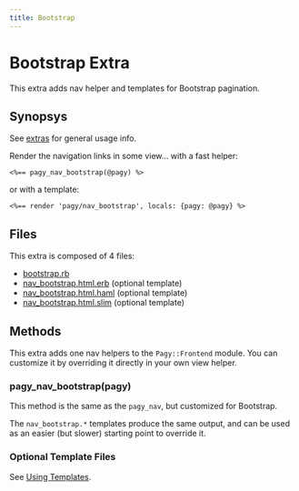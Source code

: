 ```yaml
---
title: Bootstrap
---
```

# Bootstrap Extra

This extra adds nav helper and templates for Bootstrap pagination.

## Synopsys

See [extras](../extras.md) for general usage info.

Render the navigation links in some view...
with a fast helper:

```erb
<%== pagy_nav_bootstrap(@pagy) %>
```

or with a template:

```erb
<%== render 'pagy/nav_bootstrap', locals: {pagy: @pagy} %>
```

## Files

This extra is composed of 4 files:

- [bootstrap.rb](https://github.com/ddnexus/pagy/blob/master/lib/pagy/extras/bootstrap.rb)
- [nav_bootstrap.html.erb](https://github.com/ddnexus/pagy/blob/master/lib/templates/nav_bootstrap.html.erb) (optional template)
- [nav_bootstrap.html.haml](https://github.com/ddnexus/pagy/blob/master/lib/templates/nav_bootstrap.html.haml) (optional template)
- [nav_bootstrap.html.slim](https://github.com/ddnexus/pagy/blob/master/lib/templates/nav_bootstrap.html.slim)  (optional template)

## Methods

This extra adds one nav helpers to the `Pagy::Frontend` module. You can customize it by overriding it directly in your own view helper.

### pagy_nav_bootstrap(pagy)

This method is the same as the `pagy_nav`, but customized for Bootstrap.

The `nav_bootstrap.*` templates produce the same output, and can be used as an easier (but slower) starting point to override it.

### Optional Template Files

See [Using Templates](../how-to.md#using-templates).
